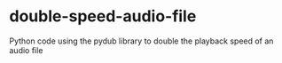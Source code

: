 # double-speed-audio-file
Python code using the pydub library to double the playback speed of an audio file
